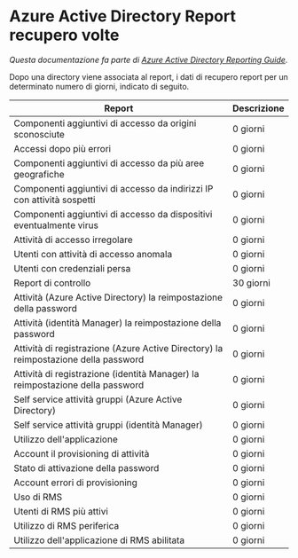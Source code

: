 <properties
   pageTitle="Azure Active Directory report recupero volte | Microsoft Azure"
   description="Quantità di tempo che necessario per gli eventi di creazione di report precedenti da visualizzare nella directory di Azure Active Directory"
   services="active-directory"
   documentationCenter=""
   authors="dhanyahk"
   manager="stevepo"
   editor=""/>

<tags
   ms.service="active-directory"
   ms.devlang="na"
   ms.topic="article"
   ms.tgt_pltfrm="na"
   ms.workload="identity"
   ms.date="03/07/2016"
   ms.author="dhanyahk"/>

# <a name="azure-active-directory-report-backfill-times"></a>Azure Active Directory Report recupero volte

*Questa documentazione fa parte di [Azure Active Directory Reporting Guide](active-directory-reporting-guide.md).*

Dopo una directory viene associata al report, i dati di recupero report per un determinato numero di giorni, indicato di seguito.

Report                                                  | Descrizione
------------------------------------------------------- | -----------
Componenti aggiuntivi di accesso da origini sconosciute                           | 0 giorni
Accessi dopo più errori                        | 0 giorni
Componenti aggiuntivi di accesso da più aree geografiche                      | 0 giorni
Componenti aggiuntivi di accesso da indirizzi IP con attività sospetti     | 0 giorni
Componenti aggiuntivi di accesso da dispositivi eventualmente virus                 | 0 giorni
Attività di accesso irregolare                              | 0 giorni
Utenti con attività di accesso anomala                   | 0 giorni
Utenti con credenziali persa                           | 0 giorni
Report di controllo                                            | 30 giorni
Attività (Azure Active Directory) la reimpostazione della password                      | 0 giorni
Attività (identità Manager) la reimpostazione della password              | 0 giorni
Attività di registrazione (Azure Active Directory) la reimpostazione della password         | 0 giorni
Attività di registrazione (identità Manager) la reimpostazione della password | 0 giorni
Self service attività gruppi (Azure Active Directory)                 | 0 giorni
Self service attività gruppi (identità Manager)         | 0 giorni
Utilizzo dell'applicazione                                       | 0 giorni
Account il provisioning di attività                           | 0 giorni
Stato di attivazione della password                                | 0 giorni
Account errori di provisioning                             | 0 giorni
Uso di RMS                                               | 0 giorni
Utenti di RMS più attivi                                   | 0 giorni
Utilizzo di RMS periferica                                        | 0 giorni
Utilizzo dell'applicazione di RMS abilitata                           | 0 giorni
